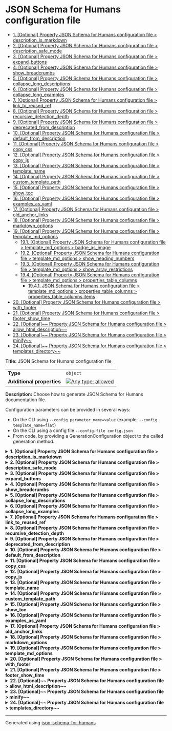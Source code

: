 # JSON Schema for Humans configuration file

- [1. [Optional] Property JSON Schema for Humans configuration file > description_is_markdown](#description_is_markdown)
- [2. [Optional] Property JSON Schema for Humans configuration file > description_safe_mode](#description_safe_mode)
- [3. [Optional] Property JSON Schema for Humans configuration file > expand_buttons](#expand_buttons)
- [4. [Optional] Property JSON Schema for Humans configuration file > show_breadcrumbs](#show_breadcrumbs)
- [5. [Optional] Property JSON Schema for Humans configuration file > collapse_long_descriptions](#collapse_long_descriptions)
- [6. [Optional] Property JSON Schema for Humans configuration file > collapse_long_examples](#collapse_long_examples)
- [7. [Optional] Property JSON Schema for Humans configuration file > link_to_reused_ref](#link_to_reused_ref)
- [8. [Optional] Property JSON Schema for Humans configuration file > recursive_detection_depth](#recursive_detection_depth)
- [9. [Optional] Property JSON Schema for Humans configuration file > deprecated_from_description](#deprecated_from_description)
- [10. [Optional] Property JSON Schema for Humans configuration file > default_from_description](#default_from_description)
- [11. [Optional] Property JSON Schema for Humans configuration file > copy_css](#copy_css)
- [12. [Optional] Property JSON Schema for Humans configuration file > copy_js](#copy_js)
- [13. [Optional] Property JSON Schema for Humans configuration file > template_name](#template_name)
- [14. [Optional] Property JSON Schema for Humans configuration file > custom_template_path](#custom_template_path)
- [15. [Optional] Property JSON Schema for Humans configuration file > show_toc](#show_toc)
- [16. [Optional] Property JSON Schema for Humans configuration file > examples_as_yaml](#examples_as_yaml)
- [17. [Optional] Property JSON Schema for Humans configuration file > old_anchor_links](#old_anchor_links)
- [18. [Optional] Property JSON Schema for Humans configuration file > markdown_options](#markdown_options)
- [19. [Optional] Property JSON Schema for Humans configuration file > template_md_options](#template_md_options)
  - [19.1. [Optional] Property JSON Schema for Humans configuration file > template_md_options > badge_as_image](#template_md_options_badge_as_image)
  - [19.2. [Optional] Property JSON Schema for Humans configuration file > template_md_options > show_heading_numbers](#template_md_options_show_heading_numbers)
  - [19.3. [Optional] Property JSON Schema for Humans configuration file > template_md_options > show_array_restrictions](#template_md_options_show_array_restrictions)
  - [19.4. [Optional] Property JSON Schema for Humans configuration file > template_md_options > properties_table_columns](#template_md_options_properties_table_columns)
    - [19.4.1. JSON Schema for Humans configuration file > template_md_options > properties_table_columns > properties_table_columns items](#autogenerated_heading_2)
- [20. [Optional] Property JSON Schema for Humans configuration file > with_footer](#with_footer)
- [21. [Optional] Property JSON Schema for Humans configuration file > footer_show_time](#footer_show_time)
- [22. [Optional]~~ Property JSON Schema for Humans configuration file > allow_html_description~~](#allow_html_description)
- [23. [Optional]~~ Property JSON Schema for Humans configuration file > minify~~](#minify)
- [24. [Optional]~~ Property JSON Schema for Humans configuration file > templates_directory~~](#templates_directory)

**Title:** JSON Schema for Humans configuration file

|                           |                                                                                                                                   |
| ------------------------- | --------------------------------------------------------------------------------------------------------------------------------- |
| **Type**                  | `object`                                                                                                                          |
| **Additional properties** | [![Any type: allowed](https://img.shields.io/badge/Any%20type-allowed-green)](# "Additional Properties of any type are allowed.") |

**Description:** Choose how to generate JSON Schema for Humans documentation file.

Configuration parameters can be provided in several ways:

- On the CLI using `--config parameter_name=value` (example: `--config template_name=flat`)
- On the CLI using a config file `--config-file config.json`
- From code, by providing a GenerationConfiguration object to the called generation method.

<details>
<summary>
<strong> <a name="description_is_markdown"></a>1. [Optional] Property JSON Schema for Humans configuration file > description_is_markdown</strong>  

</summary>
<blockquote>

|             |           |
| ----------- | --------- |
| **Type**    | `boolean` |
| **Default** | `true`    |

**Description:** (HTML outputs only)
Whether to consider the description as Markdown and render it accordingly.

</blockquote>
</details>

<details>
<summary>
<strong> <a name="description_safe_mode"></a>2. [Optional] Property JSON Schema for Humans configuration file > description_safe_mode</strong>  

</summary>
<blockquote>

|             |                            |
| ----------- | -------------------------- |
| **Type**    | `enum (of null or string)` |
| **Default** | `"escape"`                 |

**Description:** (HTML outputs only)
How are HTML tags in descriptions handled. Correspond to the `safe_mode` option of the markdown2 library.

- "escape": Escape all HTML tags in descriptions
- "replace": Replace HTML tags with `[HTML_REMOVED]`
- null: Allow HTML in descriptions

Must be one of:
* null
* "escape"
* "replace"

</blockquote>
</details>

<details>
<summary>
<strong> <a name="expand_buttons"></a>3. [Optional] Property JSON Schema for Humans configuration file > expand_buttons</strong>  

</summary>
<blockquote>

|             |           |
| ----------- | --------- |
| **Type**    | `boolean` |
| **Default** | `false`   |

**Description:** Add an `Expand all` and a `Collapse all` button at the top of the generated documentation.

</blockquote>
</details>

<details>
<summary>
<strong> <a name="show_breadcrumbs"></a>4. [Optional] Property JSON Schema for Humans configuration file > show_breadcrumbs</strong>  

</summary>
<blockquote>

|             |           |
| ----------- | --------- |
| **Type**    | `boolean` |
| **Default** | `true`    |

**Description:** For each property, show the relative place of that property in the schema.

</blockquote>
</details>

<details>
<summary>
<strong> <a name="collapse_long_descriptions"></a>5. [Optional] Property JSON Schema for Humans configuration file > collapse_long_descriptions</strong>  

</summary>
<blockquote>

|             |           |
| ----------- | --------- |
| **Type**    | `boolean` |
| **Default** | `true`    |

**Description:** If a description is considered big, show only the beginning and add a `Read more` button.

</blockquote>
</details>

<details>
<summary>
<strong> <a name="collapse_long_examples"></a>6. [Optional] Property JSON Schema for Humans configuration file > collapse_long_examples</strong>  

</summary>
<blockquote>

|             |           |
| ----------- | --------- |
| **Type**    | `boolean` |
| **Default** | `true`    |

**Description:** If an example is considered big, collapse it, it can be displayed with a `Show` option.

</blockquote>
</details>

<details>
<summary>
<strong> <a name="link_to_reused_ref"></a>7. [Optional] Property JSON Schema for Humans configuration file > link_to_reused_ref</strong>  

</summary>
<blockquote>

|             |           |
| ----------- | --------- |
| **Type**    | `boolean` |
| **Default** | `true`    |

**Description:** If several `$ref` points to the same definition, only render the documentation for this definition the first time. All other occurrences are replaced by an anchor link to the first occurrence. The first occurrence is the one that is the least nested from the top of the schema and appears first in that nesting level.

*Note*: If this option is off and the schema contains recursive definitions, the generation will crash!

</blockquote>
</details>

<details>
<summary>
<strong> <a name="recursive_detection_depth"></a>8. [Optional] Property JSON Schema for Humans configuration file > recursive_detection_depth</strong>  

</summary>
<blockquote>

|             |           |
| ----------- | --------- |
| **Type**    | `integer` |
| **Default** | `25`      |

**Description:** *Advanced option*
If `link_to_reused_ref` is false and a `$ref` in the schema refers to a parent of itself, we would get a `RecursionError` trying to render the documentation. To avoid this, each reference is checked for circular references.

This option determines the number of times to recursively follow definitions looking for a circular reference.

In other words, if a schema has a deeply nested element that refers to itself, this option may need to be increased.

</blockquote>
</details>

<details>
<summary>
<strong> <a name="deprecated_from_description"></a>9. [Optional] Property JSON Schema for Humans configuration file > deprecated_from_description</strong>  

</summary>
<blockquote>

|             |           |
| ----------- | --------- |
| **Type**    | `boolean` |
| **Default** | `false`   |

**Description:** Mark a property as deprecated (with a big red badge) if the description contains the string `[​Deprecated`.

</blockquote>
</details>

<details>
<summary>
<strong> <a name="default_from_description"></a>10. [Optional] Property JSON Schema for Humans configuration file > default_from_description</strong>  

</summary>
<blockquote>

|             |           |
| ----------- | --------- |
| **Type**    | `boolean` |
| **Default** | `false`   |

**Description:** Extract the default value of a property from the description like this: ``[Default `the_default_value`]``.

The default value from the "default" attribute will be used in priority.

</blockquote>
</details>

<details>
<summary>
<strong> <a name="copy_css"></a>11. [Optional] Property JSON Schema for Humans configuration file > copy_css</strong>  

</summary>
<blockquote>

|             |           |
| ----------- | --------- |
| **Type**    | `boolean` |
| **Default** | `true`    |

**Description:** Copy `schema_doc.css` to the same directory as `RESULT_FILE` after generation.

</blockquote>
</details>

<details>
<summary>
<strong> <a name="copy_js"></a>12. [Optional] Property JSON Schema for Humans configuration file > copy_js</strong>  

</summary>
<blockquote>

|             |           |
| ----------- | --------- |
| **Type**    | `boolean` |
| **Default** | `true`    |

**Description:** Copy `schema_doc.min.js` to the same directory as `RESULT_FILE` after generation.

This file contains the logic for the anchor links.

</blockquote>
</details>

<details>
<summary>
<strong> <a name="template_name"></a>13. [Optional] Property JSON Schema for Humans configuration file > template_name</strong>  

</summary>
<blockquote>

|             |                    |
| ----------- | ------------------ |
| **Type**    | `enum (of string)` |
| **Default** | `"js"`             |

**Description:** The name of the built-in template to use to render the documentation.

`js` is the default and uses javascript for anchor links, collapsible sections and tabs.

`js_offline` is identical to `js` except that all CSS, fonts and JavaScript are bundled for offline use.

`flat` uses no javascript, but has no interactivity.

`md` is the markdown template.

`md_nested` is the markdown template with collapsible nested sections.

Must be one of:
* "flat"
* "js"
* "js_offline"
* "md"
* "md_nested"

</blockquote>
</details>

<details>
<summary>
<strong> <a name="custom_template_path"></a>14. [Optional] Property JSON Schema for Humans configuration file > custom_template_path</strong>  

</summary>
<blockquote>

|             |          |
| ----------- | -------- |
| **Type**    | `string` |
| **Default** | `null`   |

**Description:** Path to a custom Jinja2 template file.

There can be multiple files to split the template, but this path should be the entry point.

If no output file is specified, the extension of the template file will be used to determine the output documentation extension. i.e. if the template is in ./custom_template/content.html, the resulting documentation will have the html extension.

</blockquote>
</details>

<details>
<summary>
<strong> <a name="show_toc"></a>15. [Optional] Property JSON Schema for Humans configuration file > show_toc</strong>  

</summary>
<blockquote>

|             |           |
| ----------- | --------- |
| **Type**    | `boolean` |
| **Default** | `true`    |

**Description:** Whether to render table of contents.

</blockquote>
</details>

<details>
<summary>
<strong> <a name="examples_as_yaml"></a>16. [Optional] Property JSON Schema for Humans configuration file > examples_as_yaml</strong>  

</summary>
<blockquote>

|             |           |
| ----------- | --------- |
| **Type**    | `boolean` |
| **Default** | `false`   |

**Description:** Whether to display examples as YAML instead of JSON

</blockquote>
</details>

<details>
<summary>
<strong> <a name="old_anchor_links"></a>17. [Optional] Property JSON Schema for Humans configuration file > old_anchor_links</strong>  

</summary>
<blockquote>

|             |           |
| ----------- | --------- |
| **Type**    | `boolean` |
| **Default** | `false`   |

**Description:** Generate HTML ids for anchor links without special characters (keep only letters, digits, `_`, and `-`).

This is the old behaviour and is only needed for browsers that do not support HTML 5.

</blockquote>
</details>

<details>
<summary>
<strong> <a name="markdown_options"></a>18. [Optional] Property JSON Schema for Humans configuration file > markdown_options</strong>  

</summary>
<blockquote>

|                           |                                                                                                                                   |
| ------------------------- | --------------------------------------------------------------------------------------------------------------------------------- |
| **Type**                  | `object`                                                                                                                          |
| **Additional properties** | [![Any type: allowed](https://img.shields.io/badge/Any%20type-allowed-green)](# "Additional Properties of any type are allowed.") |
| **Default**               | `{"fenced-code-blocks": {"cssclass": "highlight jumbotron"}, "tables": null, "break-on-newline": true}`                           |

**Description:** [Markdown 2 options](https://github.com/trentm/python-markdown2/wiki/Extras) for the descriptions. `description_is_markdown` must be true for this to have any effect.

**WARNING**
Adding an extra, even if the value is false, will activate it. For example `{"break-on-newline": false}` will activate the `break-on-newline` extra.

**Example:** 

```json
{
    "fenced-code-blocks": {
        "cssclass": "highlight jumbotron"
    },
    "tables": null,
    "break-on-newline": true,
    "cuddled-lists": true
}
```

</blockquote>
</details>

<details>
<summary>
<strong> <a name="template_md_options"></a>19. [Optional] Property JSON Schema for Humans configuration file > template_md_options</strong>  

</summary>
<blockquote>

|                           |                                                                                                                                   |
| ------------------------- | --------------------------------------------------------------------------------------------------------------------------------- |
| **Type**                  | `object`                                                                                                                          |
| **Additional properties** | [![Any type: allowed](https://img.shields.io/badge/Any%20type-allowed-green)](# "Additional Properties of any type are allowed.") |

**Description:** specific options to md template

<details>
<summary>
<strong> <a name="template_md_options_badge_as_image"></a>19.1. [Optional] Property JSON Schema for Humans configuration file > template_md_options > badge_as_image</strong>  

</summary>
<blockquote>

|             |           |
| ----------- | --------- |
| **Type**    | `boolean` |
| **Default** | `false`   |

**Description:** if true generate badges(eg: optional, required) using embedded image (https://img.shields.io).

 if false, use text instead

</blockquote>
</details>

<details>
<summary>
<strong> <a name="template_md_options_show_heading_numbers"></a>19.2. [Optional] Property JSON Schema for Humans configuration file > template_md_options > show_heading_numbers</strong>  

</summary>
<blockquote>

|             |           |
| ----------- | --------- |
| **Type**    | `boolean` |
| **Default** | `true`    |

**Description:** if true generate heading numbers to correspond to table of contents.

 if false, do not generate heading numbers

</blockquote>
</details>

<details>
<summary>
<strong> <a name="template_md_options_show_array_restrictions"></a>19.3. [Optional] Property JSON Schema for Humans configuration file > template_md_options > show_array_restrictions</strong>  

</summary>
<blockquote>

|             |           |
| ----------- | --------- |
| **Type**    | `boolean` |
| **Default** | `true`    |

**Description:** if true generate array restrictions section.

 if false, do not generate

</blockquote>
</details>

<details>
<summary>
<strong> <a name="template_md_options_properties_table_columns"></a>19.4. [Optional] Property JSON Schema for Humans configuration file > template_md_options > properties_table_columns</strong>  

</summary>
<blockquote>

|          |                             |
| -------- | --------------------------- |
| **Type** | `array of enum (of string)` |

**Description:** array of column names to display in the properties table.

 if empty, the default is ['Property','Pattern','Type','Deprecated','Definition','Title/Description']

|                      | Array restrictions |
| -------------------- | ------------------ |
| **Min items**        | N/A                |
| **Max items**        | N/A                |
| **Items unicity**    | False              |
| **Additional items** | False              |
| **Tuple validation** | See below          |

| Each item of this array must be                                                       | Description |
| ------------------------------------------------------------------------------------- | ----------- |
| [properties_table_columns items](#template_md_options_properties_table_columns_items) | -           |

#### <a name="autogenerated_heading_2"></a>19.4.1. JSON Schema for Humans configuration file > template_md_options > properties_table_columns > properties_table_columns items

|          |                    |
| -------- | ------------------ |
| **Type** | `enum (of string)` |

Must be one of:
* "Property"
* "Pattern"
* "Type"
* "Deprecated"
* "Definition"
* "Title/Description"

</blockquote>
</details>

</blockquote>
</details>

<details>
<summary>
<strong> <a name="with_footer"></a>20. [Optional] Property JSON Schema for Humans configuration file > with_footer</strong>  

</summary>
<blockquote>

|             |           |
| ----------- | --------- |
| **Type**    | `boolean` |
| **Default** | `true`    |

**Description:** Whether to show the footer linking to the library repo and with the generation datetime

</blockquote>
</details>

<details>
<summary>
<strong> <a name="footer_show_time"></a>21. [Optional] Property JSON Schema for Humans configuration file > footer_show_time</strong>  

</summary>
<blockquote>

|             |           |
| ----------- | --------- |
| **Type**    | `boolean` |
| **Default** | `true`    |

**Description:** Whether the footer should display the generation time

</blockquote>
</details>

<details>
<summary>
<strong> <a name="allow_html_description"></a>22. [Optional]~~ Property JSON Schema for Humans configuration file > allow_html_description~~</strong>  

</summary>
<blockquote>

|                |                                                            |
| -------------- | ---------------------------------------------------------- |
| **Type**       | `boolean`                                                  |
| **Deprecated** | ![Deprecated](https://img.shields.io/badge/Deprecated-red) |
| **Default**    | `false`                                                    |

**Description:** [Deprecated]

</blockquote>
</details>

<details>
<summary>
<strong> <a name="minify"></a>23. [Optional]~~ Property JSON Schema for Humans configuration file > minify~~</strong>  

</summary>
<blockquote>

|                |                                                            |
| -------------- | ---------------------------------------------------------- |
| **Type**       | `boolean`                                                  |
| **Deprecated** | ![Deprecated](https://img.shields.io/badge/Deprecated-red) |
| **Default**    | `true`                                                     |

**Description:** [Deprecated]

</blockquote>
</details>

<details>
<summary>
<strong> <a name="templates_directory"></a>24. [Optional]~~ Property JSON Schema for Humans configuration file > templates_directory~~</strong>  

</summary>
<blockquote>

|                |                                                            |
| -------------- | ---------------------------------------------------------- |
| **Type**       | `string`                                                   |
| **Deprecated** | ![Deprecated](https://img.shields.io/badge/Deprecated-red) |

**Description:** [Deprecated]

</blockquote>
</details>

----------------------------------------------------------------------------------------------------------------------------
Generated using [json-schema-for-humans](https://github.com/coveooss/json-schema-for-humans)